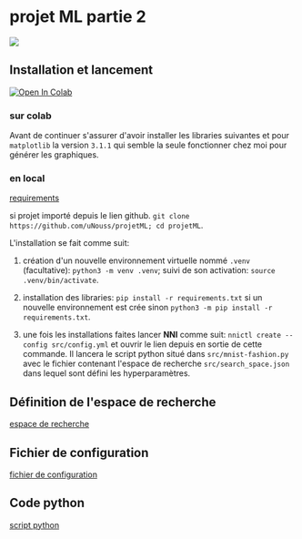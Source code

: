 # projet ML partie 2

![](https://wtf.roflcopter.fr/pics/5KbcRaep/fR5K7CrV)


## Installation et lancement

[![Open In Colab](https://colab.research.google.com/assets/colab-badge.svg)](https://colab.research.google.com/drive/16jhYvrql9nC64A-nEGbjp2hJ4PK2Juw6#scrollTo=R7r5LOl4CprB)

### sur colab

Avant de continuer s'assurer d'avoir installer les libraries suivantes et pour `matplotlib` la version `3.1.1` qui semble la seule fonctionner chez moi pour générer les graphiques.

### en local

[requirements](./requirements.txt)

si projet importé depuis le lien github. `git clone https://github.com/uNouss/projetML; cd projetML`.

L'installation se fait comme suit:

1. création d'un nouvelle environnement virtuelle  nommé `.venv` (facultative): `python3 -m venv .venv`; suivi de son activation: `source .venv/bin/activate`.
2. installation des libraries: `pip install -r requirements.txt` si un nouvelle environnement est crée sinon `python3 -m pip install -r requirements.txt`.

3. une fois les installations faites lancer **NNI** comme suit: `nnictl create --config src/config.yml` et ouvrir le lien depuis en sortie de cette commande. Il lancera le script python situé dans `src/mnist-fashion.py` avec le fichier contenant l'espace de recherche `src/search_space.json` dans lequel sont défini les hyperparamètres.


## Définition de l'espace de recherche
[espace de recherche](src/search_space.json)
## Fichier de configuration
[fichier de configuration](src/config.yml)
## Code python
[script python](src/mnist-fashion.py)
